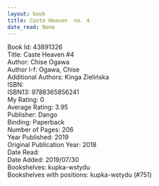 ```yaml
---
layout: book
title: Caste Heaven  no. 4
date_read: None
---
```


Book Id: 43891326<br />
Title: Caste Heaven #4<br />
Author: Chise Ogawa<br />
Author l-f: Ogawa, Chise<br />
Additional Authors: Kinga Zielińska<br />
ISBN: <br />
ISBN13: 9788365856241<br />
My Rating: 0<br />
Average Rating: 3.95<br />
Publisher: Dango<br />
Binding: Paperback<br />
Number of Pages: 206<br />
Year Published: 2019<br />
Original Publication Year: 2018<br />
Date Read: <br />
Date Added: 2019/07/30<br />
Bookshelves: kupka-wstydu<br />
Bookshelves with positions: kupka-wstydu (#751)<br />

